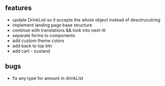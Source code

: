 ## features

- update DrinkList so it accepts the whole object instead of desctrucutring
- implement landing page base structure
- continue with translations && look into next-itl
- separate forms to components
- add custom theme colors
- add back to top btn
- add cart - zustand

## bugs

- fix any type for amount in drinkList
